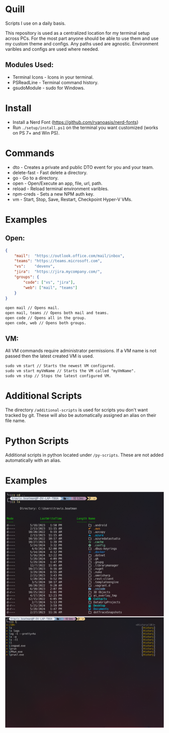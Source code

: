 # Quill

Scripts I use on a daily basis.

This repository is used as a centralized location for my terminal setup across PCs.
For the most part anyone should be able to use them and use my custom theme and configs. Any paths used are agnostic. Environment varibles and configs are used where needed.

## Modules Used:
* Terminal Icons - Icons in your terminal.
* PSReadLine - Terminal command history.
* gsudoModule - sudo for Windows.

# Install
- Install a Nerd Font (https://github.com/ryanoasis/nerd-fonts)
- Run `./setup/install.ps1` on the terminal you want customized (works on PS 7+ and Win PS).

# Commands
* dto - Creates a private and public DTO event for you and your team.
* delete-fast - Fast delete a directory.
* go - Go to a directory.
* open - Open/Execute an app, file, url, path.
* reload - Reload terminal environment varibles.
* npm-creds - Sets a new NPM auth key.
* vm - Start, Stop, Save, Restart, Checkpoint Hyper-V VMs.

# Examples

## Open:

```json
{
    "mail":  "https://outlook.office.com/mail/inbox",
    "teams": "https://teams.microsoft.com",
    "vs":    "devenv",
    "jira":  "https://jira.mycompany.com/",
    "groups": {
        "code": ["vs", "jira"],
        "web": ["mail", "teams"]
    }
}
```

```console
open mail // Opens mail.
open mail, teams // Opens both mail and teams.
open code // Opens all in the group.
open code, web // Opens both groups.
```

## VM:

All VM commands require administrator permissions. If a VM name is not passed then the latest created VM is used.


```
sudo vm start // Starts the newest VM configured.
sudo vm start myVmName // Starts the VM called "myVmName".
sudo vm stop // Stops the latest configured VM.
```

# Additional Scripts

The directory `/additional-scripts` is used for scripts you don't want tracked by git.
These will also be automatically assigned an alias on their file name.

# Python Scripts

Additional scripts in python located under `/py-scripts`. These are not added automatically with an alias.

# Examples

![Example1](example1.png "Example1")
![Example1](example2.png "Example2")

